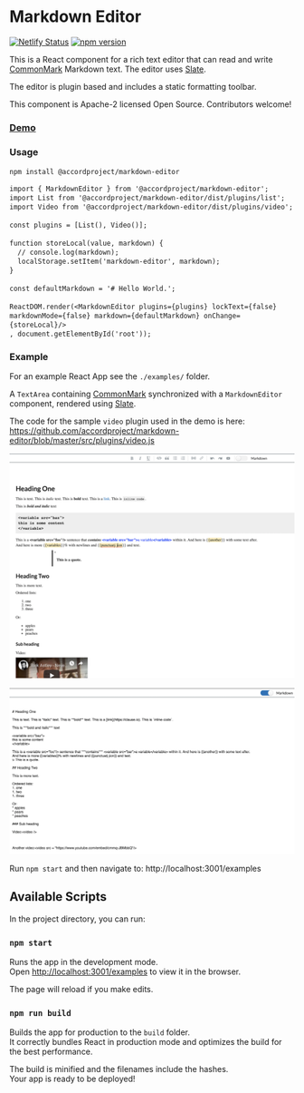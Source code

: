 # Markdown Editor

[![Netlify Status](https://api.netlify.com/api/v1/badges/952fdc5d-a2bb-4895-a375-25ea1c6f30d8/deploy-status)](https://app.netlify.com/sites/accordproject-markdown-editor/deploys) [![npm version](https://badge.fury.io/js/%40accordproject%2Fmarkdown-editor.svg)](https://badge.fury.io/js/%40accordproject%2Fmarkdown-editor)

This is a React component for a rich text editor that can read and write [CommonMark](https://commonmark.org) Markdown text. The editor uses [Slate](https://docs.slatejs.org/).

The editor is plugin based and includes a static formatting toolbar.

This component is Apache-2 licensed Open Source. Contributors welcome!

### [Demo](https://accordproject-markdown-editor.netlify.com/examples/)

### Usage

```
npm install @accordproject/markdown-editor
```

```
import { MarkdownEditor } from '@accordproject/markdown-editor';
import List from '@accordproject/markdown-editor/dist/plugins/list';
import Video from '@accordproject/markdown-editor/dist/plugins/video';

const plugins = [List(), Video()];

function storeLocal(value, markdown) {
  // console.log(markdown);
  localStorage.setItem('markdown-editor', markdown);
}

const defaultMarkdown = '# Hello World.';

ReactDOM.render(<MarkdownEditor plugins={plugins} lockText={false} markdownMode={false} markdown={defaultMarkdown} onChange={storeLocal}/>
, document.getElementById('root'));
```

### Example

For an example React App see the `./examples/` folder.

A `TextArea` containing [CommonMark](https://commonmark.org) synchronized with a `MarkdownEditor` component, rendered using [Slate](https://docs.slatejs.org/).

The code for the sample `video` plugin used in the demo is here:
https://github.com/accordproject/markdown-editor/blob/master/src/plugins/video.js

![overview image](overview.png)

![markdown image](markdown.png)

Run `npm start` and then navigate to: http://localhost:3001/examples

## Available Scripts

In the project directory, you can run:

### `npm start`

Runs the app in the development mode.<br>
Open [http://localhost:3001/examples](http://localhost:3001/examples) to view it in the browser.

The page will reload if you make edits.<br>

### `npm run build`

Builds the app for production to the `build` folder.<br>
It correctly bundles React in production mode and optimizes the build for the best performance.

The build is minified and the filenames include the hashes.<br>
Your app is ready to be deployed!
